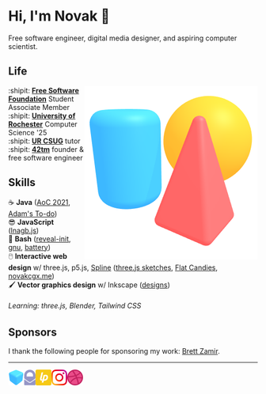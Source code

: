 Hi, I'm Novak :wave:
====================

Free software engineer, digital media designer, and aspiring computer scientist.

Life
----

<img align="right" src="img/scene.png">

:shipit: [**Free Software Foundation**][fsf] Student Associate Member  
:shipit: [**University of Rochester**][csur] Computer Science '25  
:shipit: [**UR CSUG**][csug] tutor  
:shipit: [**42tm**][42tm] founder & free software engineer

[fsf]:  https://member.fsf.org
[csur]: https://www.cs.rochester.edu
[csug]: https://ur-csug.org
[42tm]: https://github.com/42tm

Skills
------

:coffee:         **Java** ([AoC 2021][1], [Adam's To-do][2])  
:sunglasses:     **JavaScript** ([lnagb.js][3])  
:ox:             **Bash** ([reveal-init][4], [gnu][5], [battery][6])  
:computer_mouse: **Interactive web design** w/ three.js, p5.js, [Spline][7]
                 ([three.js sketches][8], [Flat Candies][9], [novakcgx.me][10])  
:paintbrush:     **Vector graphics design** w/ Inkscape ([designs][11])

###### Learning: three.js, Blender, Tailwind CSS

[1]: https://github.com/novakcgx/advent-of-code-2021
[2]: https://novakcgx.me/adams-todo
[3]: https://novakcgx.me/lnagb.js
[4]: https://novakcgx.me/reveal-init
[5]: https://novakcgx.me/gnu
[6]: https://novakcgx.me/battery
[7]: https://spline.design
[8]: https://novakcgx.me/three.js-sketches
[9]: https://novakcgx.me/flat-candies
[10]: https://novakcgx.me
[11]: https://novakcgx.me/designs

Sponsors
--------

I thank the following people for sponsoring my work: [Brett Zamir][brettz9].

[brettz9]: http://brett-zamir.me

- - -

<a href="https://novakcgx.me">
    <img height="32" align="left" alt="Website" src="img/icons/personal.png" />
</a>

<a href="mailto:hi@novakcgx.me">
    <img height="32" align="left" alt="Mail" src="img/icons/protonmail.png" />
</a>

<a href="https://liberapay.com/novakcgx">
    <img height="32" align="left" alt="Liberapay" src="img/icons/liberapay.png" />
</a>

<a href="https://www.instagram.com/thechonkypenguin">
    <img height="32" align="left" alt="Instagram" src="img/icons/instagram.png" />
</a>

<a href="https://dribbble.com/novakcgx">
    <img height="32" align="left" alt="Dribbble" src="img/icons/dribbble.png" />
</a>
